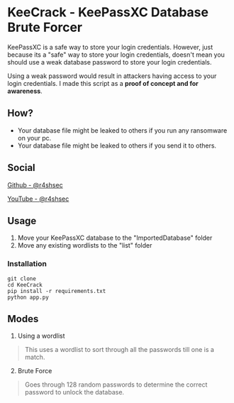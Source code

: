 # KeeCrack - KeePassXC Database Brute Forcer
KeePassXC is a safe way to store your login credentials. However, just because its a "safe" way to store your login credentials, doesn't mean you should use a weak database password to store your login credentials. 

Using a weak password would result in attackers having access to your login credentials. I made this script as a **proof of concept and for awareness**. 

## How?
- Your database file might be leaked to others if you run any ransomware on your pc. 
- Your database file might be leaked to others if you send it to others.

## Social
[Github - @r4shsec](https://github.com/r4shsec)

[YouTube - @r4shsec](https://youtube.com/@r4shsec)

## Usage
1. Move your KeePassXC database to the "ImportedDatabase" folder
2. Move any existing wordlists to the "list" folder
### Installation
```console
git clone 
cd KeeCrack
pip install -r requirements.txt
python app.py
```

## Modes

1. Using a wordlist
> This uses a wordlist to sort through all the passwords till one is a match.
2. Brute Force
> Goes through 128 random passwords to determine the correct password to unlock the database. 